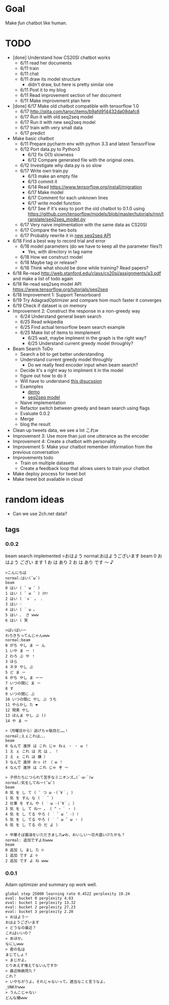 # Goal
Make *fun* chatbot like human.
# TODO
- [done] Understand how CS20SI chatbot works
  - 6/11 read her documents
  - 6/11 train
  - 6/11 chat
  - 6/11 draw its model structure
    - didn't draw, but here is pretty similar one
  - 6/11 Post it to my blog
  - 6/11 Read improvement section of her document
  - 6/11 Make improvement plan here
- [done] 6/17 Make old chatbot compatible with tensorflow 1.0
  - 6/17 http://qiita.com/taroc/items/b9afd914432da08dafc8
  - 6/17 Run it with old seq2seq model
  - 6/17 Run it with new seq2seq model
  - 6/17 train with very small data
  - 6/17 predict
- Make basic chatbot
  - 6/11 Prepare pycharm env with python 3.3 and latest TensorFlow
  - 6/12 Port data.py to Python3
    - 6/12 fix O(1) slowness
    - 6/12 Compare generated file with the original ones.
  - 6/12 Investigate why data.py is so slow
  - 6/17 Write own train.py
    - 6/13 make an empty file
    - 6/13 commit it
    - 6/14 Read https://www.tensorflow.org/install/migration
    - 6/17 Make model
    - 6/17 Comment for each unknown lines
    - 6/17 write model function
    - 6/17  See if it's easy to port the old chatbot to 0.1.0 using https://github.com/tensorflow/models/blob/master/tutorials/rnn/translate/seq2seq_model.py
  - 6/17 Very naive implmentation with the same data as CS20SI
  - 6/17 Compare the two bots
  - 6/17 Probably rewrite it in [new seq2seq API](https://www.tensorflow.org/api_guides/python/contrib.seq2seq#Attention)
- 6/18 Find a best way to record trial and error
  - 6/18 model parameters (do we have to keep all the parameter files?)
    - Yes, with directory in tag name
  - 6/18 How we construct model
  - 6/18 Maybe tag or release?
  - 6/18 Think what should be done while training? Read papers?
- 6/18 Re-read http://web.stanford.edu/class/cs20si/assignments/a3.pdf and make a list of todo again
- 6/18 Re-read seq2seq model API https://www.tensorflow.org/tutorials/seq2seq
- 6/18 Improvement 1: Support Tensorboard
- 6/19 Try AdagradOptimizer and compare hom much faster it converges
- 6/19 Check if dataset is on memory
- Improvement 2: Construct the response in a non-greedy way
  - 6/24 Understand general beam search
  - 6/25 Read wikipedia
  - 6/25 Find actual tensorflow beam search example
  - 6/25 Make list of items to immplement
    - 6/25 wait, maybe implment in the graph is the right way?
    - 6/25 Understand current greedy model throughly?
- Beam Search ToDo
  - Search a bit to get better understanding
  - Understand current greedy model throughly
    - Do we really feed encoder input when beam search?
  - Decide it's a right way to implment it in the model
  - figure out how to do it
  - Will have to understand [this disucssion](https://github.com/tensorflow/tensorflow/issues/654)
  - Examnples
    - [demo](https://github.com/tensorflow/tensorflow/issues/654#issuecomment-168237741)
    - [seq2seq model](https://github.com/pbhatia243/Neural_Conversation_Models)
  - Naive implementation
  - Refactor switch between greedy and beam search  using flags
  - Evaluate 0.0.2
  - Merge
  - blog the result
- Clean up tweets data, we see a lot これw
- Improvement 3: Use more than just one utterance as the encoder
- Improvement 4: Create a chatbot with personality
- Improvement 5: Make your chatbot remember information from the previous conversation
- Improvements todo
  - Train on multiple datasets
  - Create a feedback loop that allows users to train your chatbot
- Make deploy process for tweet bot
- Make tweet bot available in cloud

# random ideas
- Can we use 2ch.net data?

## tags
### 0.0.2
beam search implemented
    >おはよう
    normal:おはようございます
    beam
    0 おはよう ござい ます
    1 お は あり
    2 お は あり です 〜 ♪

    >こんにちは
    normal:はい(˘ω˘)
    beam
    0 はい ( ˘ ω ˘ )
    1 はい ( ˘ ω ˘ ) ｽﾔｧ
    2 はい ( ˙ㅿ˙ 。 .
    3 はい ♡
    4 はい ( ´ ω 。
    5 はい 、 さ www
    6 はい ( 笑

    >ばいばいー
    わろきちってんじゃんwww
    normal:beam
    0 がち やし ま ー ん
    1 いや ま ー ！
    2 わろ ぶ や ！
    3 ほら
    4 ネタ やし ぶ
    5 ど ま ー
    6 がち やし ま ーー
    7 いつの間に ま ー
    8 す
    9 いつの間に ぶ
    10 いつの間に やし ぶ うち
    11 やらかし た ❤
    12 現実 やし
    13 ほんま やし ぶ ()
    14 や ま ー

    >（月曜日から）逃げちゃ駄目だ……！
    normal;えぇこれは、、、
    beam
    0 なんで 進捗 は これ じゃ ねぇ ・ ・ ω ！
    1 え ぇ これ は 光 は 、 !
    2 え ぇ これ は 嫌 ）
    3 なんで 進捗 おっ け （ ω ！
    4 なんで 進捗 は これ じゃ ぞ 〜

    > 子供たちにつられて苦手なミニオンズ…(´･ω･`)w
    normal:気をしてねー(˘ω˘)
    beam
    0 気 を し て ( ˘ つ ω -(´∀｀; )
    1 気 を すん な ( ˙ ˘ )
    2 仕事 を すん や ( ˙ ω -(´∀｀; )
    3 気 を し て ねー 。 ( ^ ｰ ` ・ )
    4 気 を し てる やろ ( ˙ ˘ ω ˘ ･) !
    5 気 を し てる やろ ( ˙ ˘ ω ˘ ω ・ )
    6 気 を し てる の だ よ )

    > 中華そば醤油をいただきました💕お、おいしい〜😍大盛いけたかも？
    normal: 追加ですよねwww
    beam
    0 追加 し まし た ☺
    1 追加 です よ ☺ 
    2 追加 です よ ね www
### 0.0.1
Adam optimizer and summary op work well.

    global step 25000 learning rate 0.4522 perplexity 19.24
    eval: bucket 0 perplexity 4.63
    eval: bucket 1 perplexity 13.32
    eval: bucket 2 perplexity 27.23
    eval: bucket 3 perplexity 2.20
    > おはようー
    おはようございます
    > どうなの最近？
    これはいいの？
    > あほか。
    なにしwww
    > 君の名は
    まじでしょ？
    > まじかよ。
    とりあえず増えてないんですか
    > 最近映画見た？
    これ？
    > いやちがうよ。それじゃないって。適当なこと言うなよ。
    _UNKかwww
    > うんこじゃない
    どんな撮www
